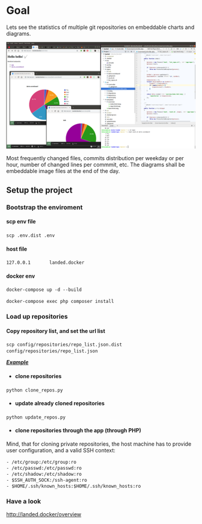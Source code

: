 # Goal
Lets see the statistics of multiple git repositories on embeddable charts and diagrams.

![Preview](cmt_per_day_project.png)

Most frequently changed files, commits distribution per weekday or per hour, number of changed lines per commmit, etc. The diagrams shall be embeddable image files at the end of the day.

## Setup the project
### Bootstrap the enviroment
#### scp env file
`scp .env.dist .env`
#### host file
`127.0.0.1       landed.docker`
#### docker env
`docker-compose up -d --build`

`docker-compose exec php composer install`

### Load up repositories
#### Copy repository list, and set the url list
`scp config/repositories/repo_list.json.dist config/repositories/repo_list.json`

**_[Example](https://github.com/rbalazs/landed/blob/70711a3a8108d5e0cf27d62ece7ac2972b83711a/repos/repo_list.json.dist)_**
 - #### clone repositories
`python clone_repos.py`

 - #### update already cloned repositories
`python update_repos.py`

 - #### clone repositories through the app (through PHP)
Mind, that for cloning private repositories, the host machine has to provide user configuration, and a valid SSH context: 
```
- /etc/group:/etc/group:ro
- /etc/passwd:/etc/passwd:ro
- /etc/shadow:/etc/shadow:ro
- $SSH_AUTH_SOCK:/ssh-agent:ro
- $HOME/.ssh/known_hosts:$HOME/.ssh/known_hosts:ro
```

### Have a look
http://landed.docker/overview
